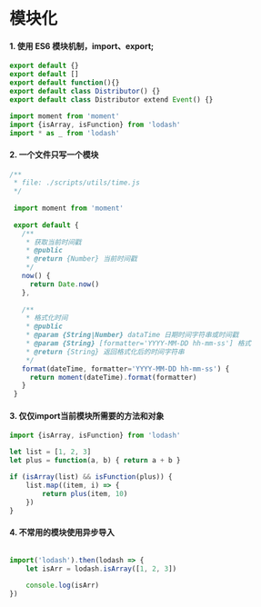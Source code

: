 # 模块化

#### 1. 使用 ES6  模块机制，import、export;

```javascript
export default {}
export default []
export default function(){}
export default class Distributor() {}
export default class Distributor extend Event() {}

import moment from 'moment'
import {isArray, isFunction} from 'lodash'
import * as _ from 'lodash'
```

#### 2. 一个文件只写一个模块
```javascript
/**
 * file: ./scripts/utils/time.js
 */
 
 import moment from 'moment'
 
 export default {
   /**
    * 获取当前时间戳
    * @public
    * @return {Number} 当前时间戳
    */
   now() {
     return Date.now()
   },
   
   /**
    * 格式化时间
    * @public
    * @param {String|Number} dataTime 日期时间字符串或时间戳
    * @param {String} [formatter='YYYY-MM-DD hh-mm-ss'] 格式
    * @return {String} 返回格式化后的时间字符串
    */
   format(dateTime, formatter='YYYY-MM-DD hh-mm-ss') {
     return moment(dateTime).format(formatter)
   }
 }
```

#### 3. 仅仅import当前模块所需要的方法和对象

```javascript
import {isArray, isFunction} from 'lodash'

let list = [1, 2, 3]
let plus = function(a, b) { return a + b }

if (isArray(list) && isFunction(plus)) {
    list.map((item, i) => {
        return plus(item, 10)
    })
}
```

#### 4. 不常用的模块使用异步导入
```javascript

import('lodash').then(lodash => { 
    let isArr = lodash.isArray([1, 2, 3])
    
    console.log(isArr)
})

```


